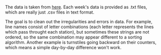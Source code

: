 The data is taken from [here](http://web.mta.info/developers/data/nyct/turnstile/). Each week's data is provided as .txt files, which are really just .csv files in text format.

The goal is to clean out the irregularities and errors in data. For example, line names consist of letter combinations (each letter represents the lines which pass throught each station), but sometimes these strings are not ordered, so the same combination may appear different to a sorting algorithm. Another example is turnstiles going backward on their counters, which means a simple day-by-day difference won't work.
